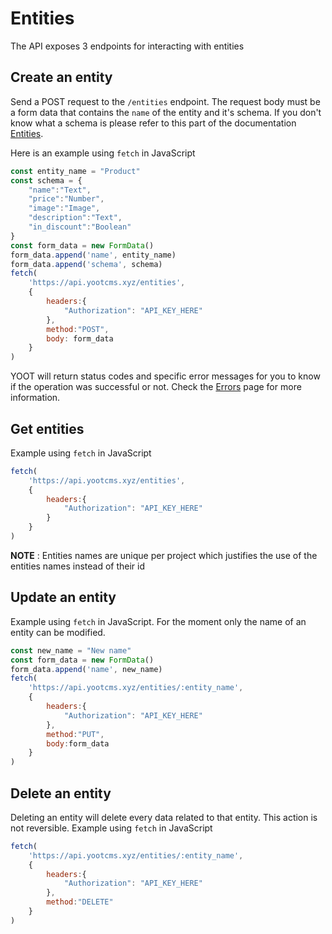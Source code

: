 # Entities
The API exposes 3 endpoints for interacting with entities

## Create an entity
Send a POST request to the `/entities` endpoint. The request body must be a form data that contains 
the `name` of the entity and it's schema. If you don't know what a schema is please refer to this part 
of the documentation [Entities](https://docs.yootcms.xyz/entities.html).

Here is an example using `fetch` in JavaScript
```js
const entity_name = "Product"
const schema = {
    "name":"Text",
    "price":"Number",
    "image":"Image",
    "description":"Text",
    "in_discount":"Boolean"
}
const form_data = new FormData()
form_data.append('name', entity_name)
form_data.append('schema', schema)
fetch(
    'https://api.yootcms.xyz/entities',
    {
        headers:{
            "Authorization": "API_KEY_HERE"
        },
        method:"POST",
        body: form_data
    }
)
```
YOOT will return status codes and specific error messages for you to know if the operation was
successful or not. Check the [Errors](/errors.html) page for more information.


## Get entities
Example using `fetch` in JavaScript
```js
fetch(
    'https://api.yootcms.xyz/entities',
    {
        headers:{
            "Authorization": "API_KEY_HERE"
        }
    }
)
```

**NOTE** : Entities names are unique per project which justifies the use of the entities names
instead of their id

## Update an entity
Example using `fetch` in JavaScript. For the moment only the name of an entity can be modified.
```js
const new_name = "New name"
const form_data = new FormData()
form_data.append('name', new_name)
fetch(
    'https://api.yootcms.xyz/entities/:entity_name',
    {
        headers:{
            "Authorization": "API_KEY_HERE"
        },
        method:"PUT",
        body:form_data
    }
)
```

## Delete an entity
Deleting an entity will delete every data related to that entity. This action is not reversible.
Example using `fetch` in JavaScript
```js
fetch(
    'https://api.yootcms.xyz/entities/:entity_name',
    {
        headers:{
            "Authorization": "API_KEY_HERE"
        },
        method:"DELETE"
    }
)
```
